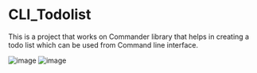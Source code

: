 # CLI_Todolist
This is a project that works on Commander library that helps in creating a todo list which can be used from Command line interface.



![image](https://github.com/user-attachments/assets/c7d28fd9-261c-43f3-bf37-a3da3f6e6bae)
![image](https://github.com/user-attachments/assets/7b3a66f2-87e8-411c-8d61-119dba38ee91)

